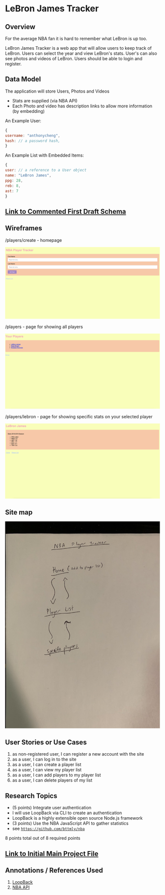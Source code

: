 # LeBron James Tracker

## Overview

For the average NBA fan it is hard to remember what LeBron is up too.

LeBron James Tracker is a web app that will allow users to keep track of LeBron. Users can select the year and view LeBron's stats. User's can also see photos and videos of LeBron. Users should be able to login and register.


## Data Model

The application will store Users, Photos and Videos

* Stats are supplied (via NBA API)
* Each Photo and video has description links to allow more information (by embedding)


An Example User:

```javascript
{
username: "anthonycheng",
hash: // a password hash,
}
```

An Example List with Embedded Items:

```javascript
{
user: // a reference to a User object
name: "LeBron James",
ppg: 28,
reb: 8,
ast: 7
}
```


## [Link to Commented First Draft Schema](db.js) 


## Wireframes

/players/create - homepage

![list create](documentation/1homepage.png)

/players - page for showing all players

![list](documentation/2allPlayers.png)

/players/lebron - page for showing specific stats on your selected player

![list](documentation/3specificPlayer.png)

## Site map

![list](documentation/sitemap.jpg)

## User Stories or Use Cases

1. as non-registered user, I can register a new account with the site
2. as a user, I can log in to the site
3. as a user, I can create a player list
4. as a user, I can view my player list
5. as a user, I can add players to my player list
6. as a user, I can delete players of my list

## Research Topics

* (5 points) Integrate user authentication
* I will use LoopBack via CLI to create an authentication
* LoopBack is a highly extensible open source Node.js framework
* (3 points) Use the NBA JavaScript API to gather statistics
* see <code>https://github.com/bttmly/nba</code>


8 points total out of 8 required points 


## [Link to Initial Main Project File](app.js) 

## Annotations / References Used

1. [LoopBack](https://medium.freecodecamp.org/build-restful-api-with-authentication-under-5-minutes-using-loopback-by-expressjs-no-programming-31231b8472ca)
2. [NBA API](https://github.com/bttmly/nba) 

